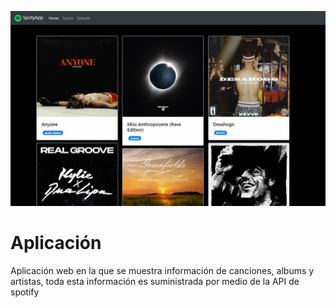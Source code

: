 ![Imagen interfaz de proyecto](https://github.com/andreavillamizar139/angularAPISpotify/blob/master/src/assets/img/imagenproyecto.JPG)

# Aplicación 
Aplicación web en la que se muestra información de canciones, albums y artistas, toda esta información es suministrada por medio de la API de spotify
